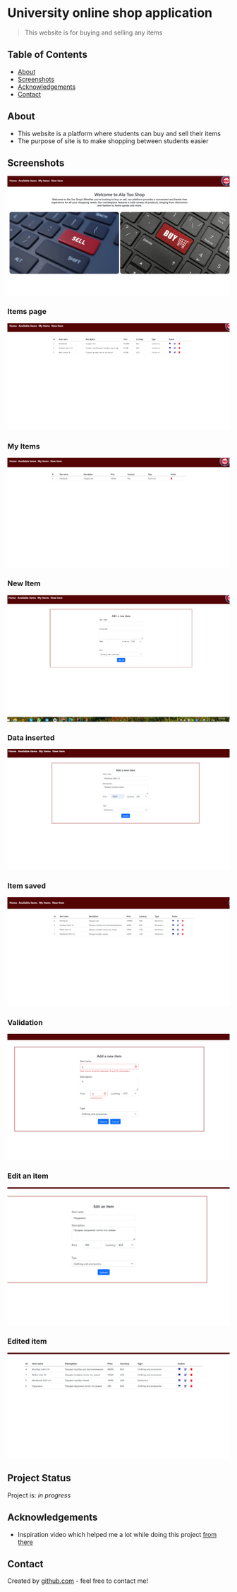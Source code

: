 # University online shop application
> This website is for buying and selling any items

## Table of Contents
* [About](#About)
* [Screenshots](#screenshots)
* [Acknowledgements](#acknowledgements)
* [Contact](#contact)
<!-- * [License](#license) -->


## About
- This website is a platform where students can buy and sell their items
- The purpose of site is to make shopping between students easier

## Screenshots
![Main page](screenshots/home.png)
### Items page
![Filter page](screenshots/items.png)
### My Items
![Apply](screenshots/shopping%20cart.png)
### New Item
![Applied](screenshots/newItem.png)
### Data inserted
![Save your image](screenshots/newItemInserted.png)
### Item saved
![Save your image](screenshots/itemsUpdated.png)
### Validation
![Save your image](screenshots/validation.png)
### Edit an item
![Save your image](screenshots/edit.png)
### Edited item
![Save your image](screenshots/edited.png)

## Project Status
Project is: _in progress_




## Acknowledgements

- Inspiration video which helped me a lot while doing this project  [from there](https://youtu.be/xnur2ujza6k)

## Contact
Created by [github.com](https://github.com/Arpidinov) - feel free to contact me!